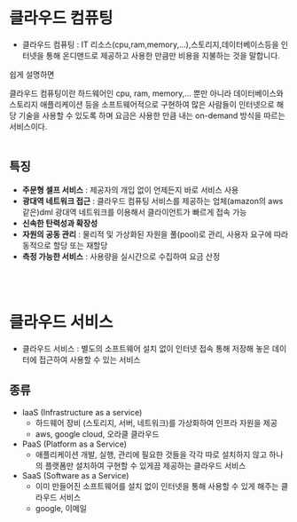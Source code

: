 # 클라우드 컴퓨팅

- 클라우드 컴퓨팅 : IT 리소스(cpu,ram,memory,...),스토리지,데이터베이스등을 인터넷을 통해 온디맨드로 제공하고 사용한 만큼만 비용을 지불하는 것을 말합니다.

쉽게 설명하면

클라우드 컴퓨팅이란 하드웨어인 cpu, ram, memory,... 뿐만 아니라 데이터베이스와 스토리지 애플리케이션 등을 소프트웨어적으로 구현하여 많은 사람들이 인터넷으로 해당 기술을 사용할 수 있도록 하며 요금은 사용한 만큼 내는 on-demand 방식을 따르는 서비스이다.
<br/>
<br/>

## 특징

- **주문형 셀프 서비스** : 제공자의 개입 없이 언제든지 바로 서비스 사용
- **광대역 네트워크 접근** : 클라우드 컴퓨팅 서비스를 제공하는 업체(amazon의 aws 같은)dml 광대역 네트워크를 이용해서 클라이언트가 빠르게 접속 가능
- **신속한 탄력성과 확장성**
- **자원의 공동 관리** : 물리적 및 가상화된 자원을 풀(pool)로 관리, 사용자 요구에 따라 동적으로 할당 또는 재할당
- **측정 가능한 서비스** : 사용량을 실시간으로 수집하여 요금 산정
<br/>
<br/>

# 클라우드 서비스
- 클라우드 서비스 : 별도의 소프트웨어 설치 없이 인터넷 접속 통해 저장해 놓은 데이터에 접근하여 사용할 수 있는 서비스

## 종류
- IaaS (Infrastructure as a service)      
  - 하드웨어 장비 (스토리지, 서버, 네트워크)를 가상화하여 인프라 자원을 제공
  - aws, google cloud, 오라클 클라우드
- PaaS (Platform as a Service)        
  - 애플리케이션 개발, 실행, 관리에 필요한 것들을 각각 따로 설치하지 않고 하나의 플랫폼만 설치하여 구현할 수 있게끔 제공하는 클라우드 서비스
- SaaS (Software as a Service)
  - 이미 만들어진 소프트웨어를 설치 없이 인터넷을 통해 사용할 수 있게 해주는 클라우드 서비스
  - google, 이메일

